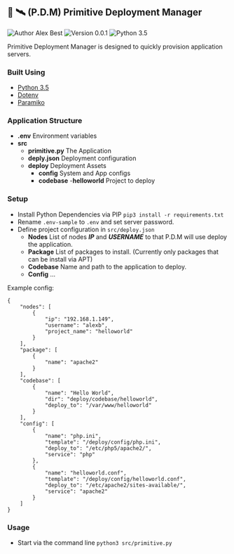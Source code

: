 ## 📡 🛰  (P.D.M) Primitive Deployment Manager

![Author Alex Best](https://img.shields.io/badge/Author-Alex%20Best-red.svg?style=flat-square)
![Version 0.0.1](https://img.shields.io/badge/Version-0.0.1-orange.svg?style=flat-square)
![Python 3.5](https://img.shields.io/badge/Python%20-3.5-3776ab.svg?style=flat-square)

Primitive Deployment Manager is designed to quickly provision application servers.

### Built Using

- [Python 3.5](https://www.python.org)
- [Dotenv](https://github.com/theskumar/python-dotenv)
- [Paramiko](https://github.com/paramiko/paramiko)

### Application Structure

- **.env** Environment variables
- **src**
    - **primitive.py** The Application
    - **deply.json** Deployment configuration
    - **deploy** Deployment Assets
        - **config** System and App configs
        - **codebase**
            -**helloworld** Project to deploy

### Setup

- Install Python Dependencies via PIP `pip3 install -r requirements.txt`
- Rename `.env-sample` to `.env` and set server password.
- Define project configuration in `src/deploy.json`
    - **Nodes** List of nodes ***IP*** and ***USERNAME*** to that P.D.M will use deploy the application.
    - **Package** List of packages to install. (Currently only packages that can be install via APT)
    - **Codebase** Name and path to the application to deploy.
    - **Config** ...

Example config:

```
{
    "nodes": [
        {
            "ip": "192.168.1.149",
            "username": "alexb",
            "project_name": "helloworld"
        }
    ],
    "package": [
        {
            "name": "apache2"
        }
    ],
    "codebase": [
        {
            "name": "Hello World",
            "dir": "deploy/codebase/helloworld",
            "deploy_to": "/var/www/helloworld"
        }
    ],
    "config": [
        {
            "name": "php.ini",
            "template": "/deploy/config/php.ini",
            "deploy_to": "/etc/php5/apache2/",
            "service": "php"
        },
        {
            "name": "helloworld.conf",
            "template": "/deploy/config/helloworld.conf",
            "deploy_to": "/etc/apache2/sites-available/",
            "service": "apache2"
        }
    ]
}

```

### Usage

- Start via the command line `python3 src/primitive.py`
